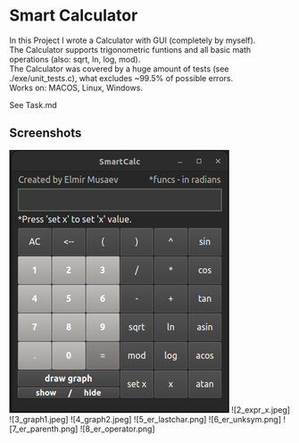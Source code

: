 # Smart Calculator
In this Project I wrote a Calculator with GUI (completely by myself).  
The Calculator supports trigonometric funtions and all basic math operations (also: sqrt, ln, log, mod).  
The Calculator was covered by a huge amount of tests (see ./exe/unit_tests.c), what excludes ~99.5% of possible errors.  
Works on: MACOS, Linux, Windows.  

See Task.md  

## Screenshots

![./screenshots/1_default.jpeg](./screenshots/1_default.jpeg)
![2_expr_x.jpeg]
![3_graph1.jpeg]
![4_graph2.jpeg]
![5_er_lastchar.png]
![6_er_unksym.png]
![7_er_parenth.png]
![8_er_operator.png]
